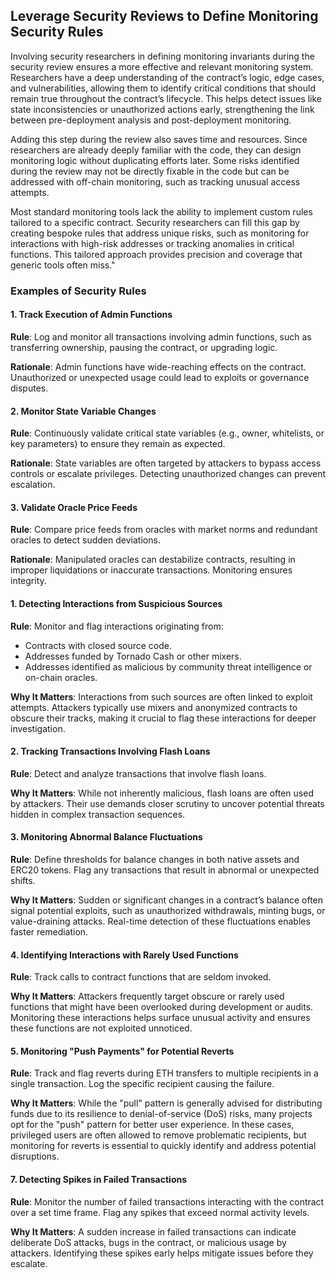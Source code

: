 ## Leverage Security Reviews to Define Monitoring Security Rules
Involving security researchers in defining monitoring invariants during the security review ensures a more effective and relevant monitoring system. Researchers have a deep understanding of the contract’s logic, edge cases, and vulnerabilities, allowing them to identify critical conditions that should remain true throughout the contract’s lifecycle. This helps detect issues like state inconsistencies or unauthorized actions early, strengthening the link between pre-deployment analysis and post-deployment monitoring.  

Adding this step during the review also saves time and resources. Since researchers are already deeply familiar with the code, they can design monitoring logic without duplicating efforts later. Some risks identified during the review may not be directly fixable in the code but can be addressed with off-chain monitoring, such as tracking unusual access attempts.  

Most standard monitoring tools lack the ability to implement custom rules tailored to a specific contract. Security researchers can fill this gap by creating bespoke rules that address unique risks, such as monitoring for interactions with high-risk addresses or tracking anomalies in critical functions. This tailored approach provides precision and coverage that generic tools often miss."


### Examples of Security Rules

#### 1. Track Execution of Admin Functions  
**Rule**: Log and monitor all transactions involving admin functions, such as transferring ownership, pausing the contract, or upgrading logic.  

**Rationale**: Admin functions have wide-reaching effects on the contract. Unauthorized or unexpected usage could lead to exploits or governance disputes.  

#### 2. Monitor State Variable Changes  
**Rule**: Continuously validate critical state variables (e.g., owner, whitelists, or key parameters) to ensure they remain as expected.  

**Rationale**: State variables are often targeted by attackers to bypass access controls or escalate privileges. Detecting unauthorized changes can prevent escalation.  

#### 3. Validate Oracle Price Feeds  
**Rule**: Compare price feeds from oracles with market norms and redundant oracles to detect sudden deviations.  

**Rationale**: Manipulated oracles can destabilize contracts, resulting in improper liquidations or inaccurate transactions. Monitoring ensures integrity.  



#### 1. Detecting Interactions from Suspicious Sources  

**Rule**: Monitor and flag interactions originating from:  
- Contracts with closed source code.  
- Addresses funded by Tornado Cash or other mixers.  
- Addresses identified as malicious by community threat intelligence or on-chain oracles.  

**Why It Matters**: Interactions from such sources are often linked to exploit attempts. Attackers typically use mixers and anonymized contracts to obscure their tracks, making it crucial to flag these interactions for deeper investigation.  

#### 2. Tracking Transactions Involving Flash Loans  

**Rule**: Detect and analyze transactions that involve flash loans.  

**Why It Matters**: While not inherently malicious, flash loans are often used by attackers. Their use demands closer scrutiny to uncover potential threats hidden in complex transaction sequences.  

#### 3. Monitoring Abnormal Balance Fluctuations  

**Rule**: Define thresholds for balance changes in both native assets and ERC20 tokens. Flag any transactions that result in abnormal or unexpected shifts.  

**Why It Matters**: Sudden or significant changes in a contract’s balance often signal potential exploits, such as unauthorized withdrawals, minting bugs, or value-draining attacks. Real-time detection of these fluctuations enables faster remediation.  

#### 4. Identifying Interactions with Rarely Used Functions  

**Rule**: Track calls to contract functions that are seldom invoked.  

**Why It Matters**: Attackers frequently target obscure or rarely used functions that might have been overlooked during development or audits. Monitoring these interactions helps surface unusual activity and ensures these functions are not exploited unnoticed.  

#### 5. Monitoring "Push Payments" for Potential Reverts  

**Rule**: Track and flag reverts during ETH transfers to multiple recipients in a single transaction. Log the specific recipient causing the failure.  

**Why It Matters**: While the "pull" pattern is generally advised for distributing funds due to its resilience to denial-of-service (DoS) risks, many projects opt for the "push" pattern for better user experience. In these cases, privileged users are often allowed to remove problematic recipients, but monitoring for reverts is essential to quickly identify and address potential disruptions.  

#### 7. Detecting Spikes in Failed Transactions  

**Rule**: Monitor the number of failed transactions interacting with the contract over a set time frame. Flag any spikes that exceed normal activity levels.  

**Why It Matters**: A sudden increase in failed transactions can indicate deliberate DoS attacks, bugs in the contract, or malicious usage by attackers. Identifying these spikes early helps mitigate issues before they escalate.  
